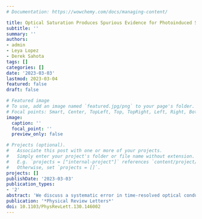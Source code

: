 ```yaml
---
# Documentation: https://wowchemy.com/docs/managing-content/

title: Optical Saturation Produces Spurious Evidence for Photoinduced Superconductivity in K$_{3}$C$_{60}$
subtitle: ''
summary: ''
authors:
- admin
- Leya Lopez
- Derek Sahota
tags: []
categories: []
date: '2023-03-03'
lastmod: 2023-03-04
featured: false
draft: false

# Featured image
# To use, add an image named `featured.jpg/png` to your page's folder.
# Focal points: Smart, Center, TopLeft, Top, TopRight, Left, Right, BottomLeft, Bottom, BottomRight.
image:
  caption: ''
  focal_point: ''
  preview_only: false

# Projects (optional).
#   Associate this post with one or more of your projects.
#   Simply enter your project's folder or file name without extension.
#   E.g. `projects = ["internal-project"]` references `content/project/deep-learning/index.md`.
#   Otherwise, set `projects = []`.
projects: []
publishDate: '2023-03-03'
publication_types:
- '2'
abstract: 'We discuss a systematic error in time-resolved optical conductivity measurements that becomes important at high pump intensities. We show that common optical nonlinearities can distort the photoconductivity depth profile, and by extension distort the photoconductivity spectrum. We show evidence that this distortion is present in existing measurements on K$_3$C$_{60}$, and describe how it may create the appearance of photoinduced superconductivity where none exists. Similar errors may emerge in other pump-probe spectroscopy measurements, and we discuss how to correct for them.'
publication: '*Physical Review Letters*'
doi: 10.1103/PhysRevLett.130.146002
---
```

